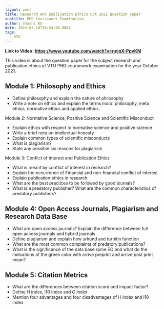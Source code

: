 ```yaml
---
layout: post
title: Research and publication Ethics Oct 2021 Question paper
subtitle: PhD Coursework Examination
author: Shashi KS
date: 2024-04-18T19:54:00.000Z
tags:
  - VTU
---
```

**Link to Video: <https://www.youtube.com/watch?v=nnjqX-PpvKM>**

This video is about the question paper for the subject research and publication ethics of VTU PHD coursework examination for the year October 2021.

## Module 1: Philosophy and Ethics

* Define philosophy and explain the nature of philosophy
* Write a note on ethics and explain the terms moral philosophy, meta ethics, normative ethics and applied ethics.

Module 2: Normative Science, Positive Science and Scientific Misconduct

* Explain ethics with respect to normative science and positive science
* Write a brief note on intellectual honesty
* Explain common types of scientific misconducts
* What is plagiarism?
* State any possible six reasons for plagiarism

Module 3: Conflict of Interest and Publication Ethics

* What is meant by conflict of interest in research?
* Explain the occurrence of Financial and non-financial conflict of interest
* Explain publication ethics in research
* What are the best practices to be followed by good journals?
* What is a predatory publisher? What are the common characteristics of predatory publishers?

## Module 4: Open Access Journals, Plagiarism and Research Data Base

* What are open access journals? Explain the difference between full open access journals and hybrid journals
* Define plagiarism and explain how urkund and turnitin function
* What are the most common complaints of predatory publications?
* What is the significance of the data base rpme EO and what do the indications of the green color with arrive preprint and arrive post print mean?

## Module 5: Citation Metrics

* What are the differences between citation score and impact factor?
* Define H index, I10 index and G index
* Mention four advantages and four disadvantages of H index and I10 index
